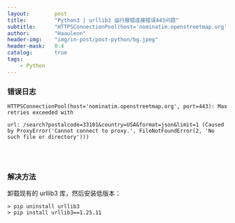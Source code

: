 ```yaml
---
layout:        post
title:         "Python3 | urllib3 运行报错连接错误443问题"
subtitle:      "HTTPSConnectionPool(host='nominatim.openstreetmap.org', port=443)"
author:        "Haauleon"
header-img:    "img/in-post/post-python/bg.jpeg"
header-mask:   0.4
catalog:       true
tags:
    - Python
---
```



### 错误日志
```text
HTTPSConnectionPool(host='nominatim.openstreetmap.org', port=443): Max retries exceeded with

url: /search?postalcode=33101&country=USA&format=json&limit=1 (Caused by ProxyError('Cannot connect to proxy.', FileNotFoundError(2, 'No such file or directory')))
```

<br>
<br>

### 解决方法
卸载现有的 urllib3 库，然后安装低版本：     
```
> pip uninstall urllib3
> pip install urllib3==1.25.11
```
